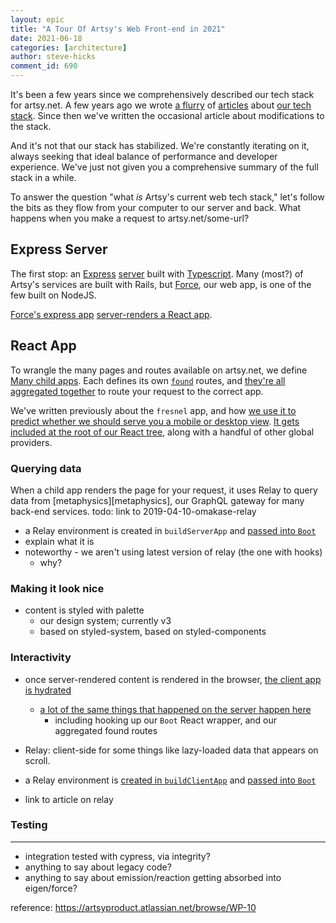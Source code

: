 ```yaml
---
layout: epic
title: "A Tour Of Artsy's Web Front-end in 2021"
date: 2021-06-18
categories: [architecture]
author: steve-hicks
comment_id: 690
---
```


It's been a few years since we comprehensively described our tech stack for artsy.net. A few years ago we wrote [a
flurry][2017-02-article] of [articles][2017-04-article] about [our tech stack][2018-10-article]. Since then we've
written the occasional article about modifications to the stack.

And it's not that our stack has stabilized. We're constantly iterating on it, always seeking that ideal balance of
performance and developer experience. We've just not given you a comprehensive summary of the full stack in a
while.

To answer the question "what _is_ Artsy's current web tech stack," let's follow the bits as they flow from your
computer to our server and back. What happens when you make a request to artsy.net/some-url?

## Express Server

The first stop: an [Express][express]
[server](https://github.com/artsy/force/blob/89ce00df9816e892f456e6885fab17c9ab539235/src/v2/server.ts#L52) built
with [Typescript](https://artsy.github.io/blog/2019/04/05/omakase-typescript/). Many (most?) of Artsy's services
are built with Rails, but [Force](https://github.com/artsy/force), our web app, is one of the few built on NodeJS.

[Force's express app](https://github.com/artsy/force/blob/89ce00df9816e892f456e6885fab17c9ab539235/src/v2/server.ts#L52)
[server-renders a React app](https://github.com/artsy/force/blob/89ce00df9816e892f456e6885fab17c9ab539235/src/v2/Artsy/Router/buildServerApp.tsx#L164).

## React App

To wrangle the many pages and routes available on artsy.net, we define
[Many child apps](https://github.com/artsy/force/tree/a52a4998ff59daeaae1619a0388314cd9a8376df/src/v2/Apps). Each
defines its own [`found`](https://github.com/4Catalyzer/found) routes, and
[they're all aggregated together](https://github.com/artsy/force/blob/0c1b86322a7056ee952703abc08d9d399a05fb32/src/v2/routes.tsx)
to route your request to the correct app.

We've written previously about the `fresnel` app, and how [we use it to predict whether we should serve you a
mobile or desktop view][server-rendering-responsively].
[It gets included at the root of our React tree](https://github.com/artsy/force/blob/89ce00df9816e892f456e6885fab17c9ab539235/src/v2/Artsy/Router/Boot.tsx#L75),
along with a handful of other global providers.

### Querying data

When a child app renders the page for your request, it uses Relay to query data from [metaphysics][metaphysics],
our GraphQL gateway for many back-end services. todo: link to 2019-04-10-omakase-relay

- a Relay environment is created in `buildServerApp` and
  [passed into `Boot`](https://github.com/artsy/force/blob/89ce00df9816e892f456e6885fab17c9ab539235/src/v2/Artsy/Router/buildClientApp.tsx#L114)
- explain what it is
- noteworthy - we aren't using latest version of relay (the one with hooks)
  - why?

### Making it look nice

- content is styled with palette
  - our design system; currently v3
  - based on styled-system, based on styled-components

### Interactivity

- once server-rendered content is rendered in the browser,
  [the client app is hydrated](https://github.com/artsy/force/blob/89ce00df9816e892f456e6885fab17c9ab539235/src/v2/client.tsx#L40)

  - [a lot of the same things that happened on the server happen here](https://github.com/artsy/force/blob/89ce00df9816e892f456e6885fab17c9ab539235/src/v2/Artsy/Router/buildClientApp.tsx#L38)
    - including hooking up our `Boot` React wrapper, and our aggregated found routes

- Relay: client-side for some things like lazy-loaded data that appears on scroll.
- a Relay environment is
  [created in `buildClientApp`](https://github.com/artsy/force/blob/89ce00df9816e892f456e6885fab17c9ab539235/src/v2/Artsy/Router/buildClientApp.tsx#L50)
  and
  [passed into `Boot`](https://github.com/artsy/force/blob/89ce00df9816e892f456e6885fab17c9ab539235/src/v2/Artsy/Router/buildClientApp.tsx#L114)
- link to article on relay

### Testing

---

- integration tested with cypress, via integrity?
- anything to say about legacy code?
- anything to say about emission/reaction getting absorbed into eigen/force?

reference: https://artsyproduct.atlassian.net/browse/WP-10

[2017-02-article]: http://artsy.github.io/blog/2017/02/05/Front-end-JavaScript-at-Artsy-2017
[2017-04-article]: http://artsy.github.io/blog/2017/04/14/artsy-technology-stack-2017
[2018-10-article]: http://artsy.github.io/blog/2018/10/04/artsy-frontend-history
[express]: https://expressjs.com/
[typescript-article]: https://artsy.github.io/blog/2019/04/05/omakase-typescript/
[server-rendering-responsively]: https://artsy.github.io/blog/2019/05/24/server-rendering-responsively/
